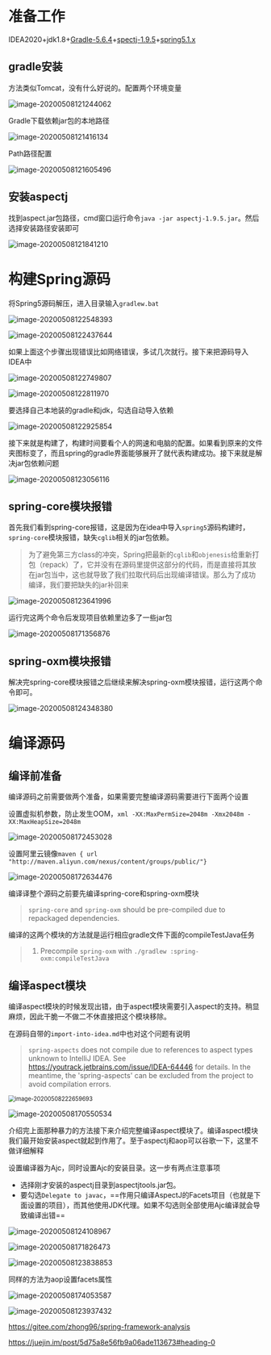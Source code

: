 # 准备工作

IDEA2020+jdk1.8+[Gradle-5.6.4](https://gradle.org/releases/)+[spectj-1.9.5](https://www.eclipse.org/aspectj/downloads.php)+[spring5.1.x](https://github.com/spring-projects/spring-framework/tree/5.1.x)

## gradle安装

方法类似Tomcat，没有什么好说的。配置两个环境变量

![image-20200508121244062](https://picgo-markdown.oss-cn-beijing.aliyuncs.com/img/image-20200508121244062.png)



Gradle下载依赖jar包的本地路径

![image-20200508121416134](https://picgo-markdown.oss-cn-beijing.aliyuncs.com/img/image-20200508121416134.png)

Path路径配置

![image-20200508121605496](https://picgo-markdown.oss-cn-beijing.aliyuncs.com/img/image-20200508121605496.png)

## 安装aspectj

找到aspect.jar包路径，cmd窗口运行命令`java -jar aspectj-1.9.5.jar`。然后选择安装路径安装即可

![image-20200508121841210](https://picgo-markdown.oss-cn-beijing.aliyuncs.com/img/image-20200508121841210.png)





# 构建Spring源码

将Spring5源码解压，进入目录输入`gradlew.bat`

![image-20200508122548393](https://picgo-markdown.oss-cn-beijing.aliyuncs.com/img/image-20200508122437644.png)

![image-20200508122437644](https://picgo-markdown.oss-cn-beijing.aliyuncs.com/img/image-20200508122811970.png)

如果上面这个步骤出现错误比如网络错误，多试几次就行。接下来把源码导入IDEA中

![image-20200508122749807](https://picgo-markdown.oss-cn-beijing.aliyuncs.com/img/image-20200508122548393.png)



![image-20200508122811970](https://picgo-markdown.oss-cn-beijing.aliyuncs.com/img/image-20200508122925854.png)



要选择自己本地装的gradle和jdk，勾选自动导入依赖

![image-20200508122925854](https://picgo-markdown.oss-cn-beijing.aliyuncs.com/img/image-20200508123641996.png)

接下来就是构建了，构建时间要看个人的网速和电脑的配置。如果看到原来的文件夹图标变了，而且spring的gradle界面能够展开了就代表构建成功。接下来就是解决jar包依赖问题

![image-20200508123056116](https://picgo-markdown.oss-cn-beijing.aliyuncs.com/img/image-20200508123056116.png)



## spring-core模块报错

首先我们看到spring-core报错，这是因为在idea中导入`spring5`源码构建时，`spring-core`模块报错，缺失`cglib`相关的jar包依赖。

> 为了避免第三方class的冲突，Spring把最新的`cglib`和`objenesis`给重新打包（repack）了，它并没有在源码里提供这部分的代码，而是直接将其放在jar包当中，这也就导致了我们拉取代码后出现编译错误。那么为了成功编译，我们要把缺失的jar补回来

![image-20200508123641996](https://picgo-markdown.oss-cn-beijing.aliyuncs.com/img/image-20200508124348380.png)

运行完这两个命令后发现项目依赖里边多了一些jar包

![image-20200508171356876](https://picgo-markdown.oss-cn-beijing.aliyuncs.com/img/image-20200508171356876.png)

## spring-oxm模块报错

解决完spring-core模块报错之后继续来解决spring-oxm模块报错，运行这两个命令即可。

![image-20200508124348380](https://picgo-markdown.oss-cn-beijing.aliyuncs.com/img/image-20200508122749807.png)



# 编译源码

## 编译前准备

编译源码之前需要做两个准备，如果需要完整编译源码需要进行下面两个设置

设置虚拟机参数，防止发生OOM，`xml -XX:MaxPermSize=2048m -Xmx2048m -XX:MaxHeapSize=2048m`

![image-20200508172453028](https://picgo-markdown.oss-cn-beijing.aliyuncs.com/img/image-20200508172453028.png)

设置阿里云镜像`maven { url "http://maven.aliyun.com/nexus/content/groups/public/"}`

![image-20200508172634476](https://picgo-markdown.oss-cn-beijing.aliyuncs.com/img/image-20200508172634476.png)



编译译整个源码之前要先编译spring-core和spring-oxm模块

> `spring-core` and `spring-oxm` should be pre-compiled due to repackaged dependencies. 

编译的这两个模块的方法就是运行相应gradle文件下面的compileTestJava任务

> 1. Precompile `spring-oxm` with `./gradlew :spring-oxm:compileTestJava`





## 编译aspect模块

编译aspect模块的时候发现出错，由于aspect模块需要引入aspect的支持。稍显麻烦，因此干脆一不做二不休直接把这个模块移除。

在源码自带的`import-into-idea.md`中也对这个问题有说明

> `spring-aspects` does not compile due to references to aspect types unknown to IntelliJ IDEA. See https://youtrack.jetbrains.com/issue/IDEA-64446 for details. In the meantime, the 'spring-aspects' can be excluded from the project to avoid compilation errors.



<img src="https://picgo-markdown.oss-cn-beijing.aliyuncs.com/img/image-20200508222659693.png" alt="image-20200508222659693" style="zoom:80%;" />



![image-20200508170550534](https://picgo-markdown.oss-cn-beijing.aliyuncs.com/img/image-20200508124108967.png)



介绍完上面那种暴力的方法接下来介绍完整编译aspect模块了。编译aspect模块我们最开始安装aspect就起到作用了。至于aspectj和aop可以谷歌一下，这里不做详细解释



设置编译器为Ajc，同时设置Ajc的安装目录。这一步有两点注意事项

+ 选择刚才安装的aspectj目录到aspectjtools.jar包。
+ 要勾选`Delegate to javac`，==作用只编译AspectJ的Facets项目（也就是下面设置的项目），而其他使用JDK代理。如果不勾选则全部使用Ajc编译就会导致编译出错==

![image-20200508124108967](https://picgo-markdown.oss-cn-beijing.aliyuncs.com/img/image-20200508170550534.png)





![image-20200508171826473](https://picgo-markdown.oss-cn-beijing.aliyuncs.com/img/image-20200508171826473.png)



![image-20200508123838853](https://picgo-markdown.oss-cn-beijing.aliyuncs.com/img/image-20200508123838853.png)

同样的方法为aop设置facets属性

![image-20200508174053587](https://picgo-markdown.oss-cn-beijing.aliyuncs.com/img/image-20200508174053587.png)







![image-20200508123937432](https://picgo-markdown.oss-cn-beijing.aliyuncs.com/img/image-20200508123937432.png)





https://gitee.com/zhong96/spring-framework-analysis

https://juejin.im/post/5d75a8e56fb9a06ade113673#heading-0